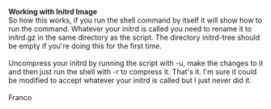 **Working with Initrd Image**
<br>
So how this works, if you run the shell command by itself it will show how to run the command.  Whatever your initrd is called you need to rename it to initrd.gz in the same directory as the script. The directory initrd-tree should be empty if you're
doing this for the first time. 
<br>
<br>
Uncompress your initrd by running the script with -u, make the changes to it and then just run the shell with -r to compress it.  That's it.  I'm sure it could be modified to accept whatever your initrd is called but I just never did it.
<br>
<br>
Franco
